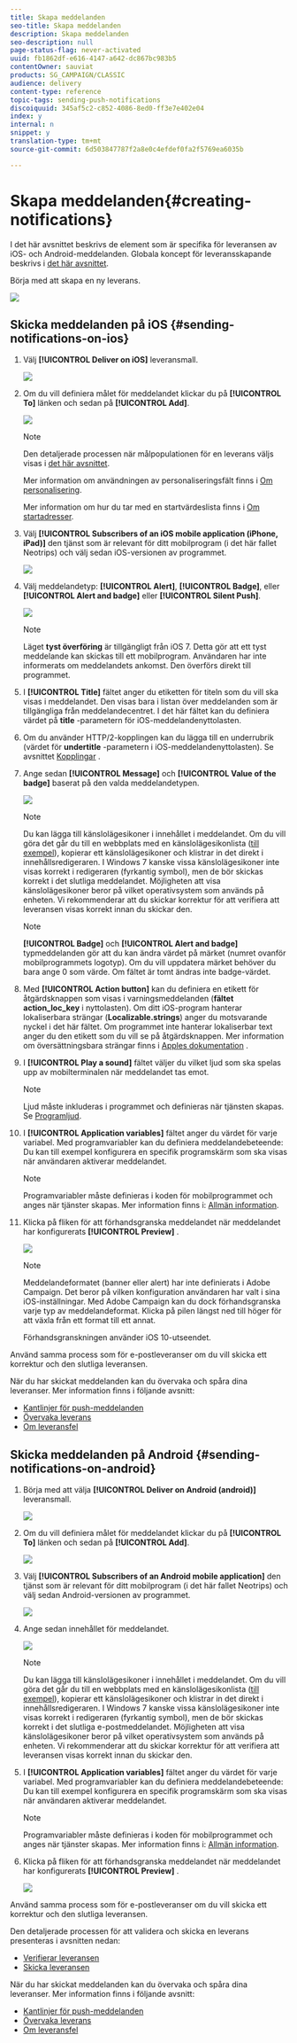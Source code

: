 ```yaml
---
title: Skapa meddelanden
seo-title: Skapa meddelanden
description: Skapa meddelanden
seo-description: null
page-status-flag: never-activated
uuid: fb1862df-e616-4147-a642-dc867bc983b5
contentOwner: sauviat
products: SG_CAMPAIGN/CLASSIC
audience: delivery
content-type: reference
topic-tags: sending-push-notifications
discoiquuid: 345af5c2-c852-4086-8ed0-ff3e7e402e04
index: y
internal: n
snippet: y
translation-type: tm+mt
source-git-commit: 6d503847787f2a8e0c4efdef0fa2f5769ea6035b

---
```



# Skapa meddelanden{#creating-notifications}

I det här avsnittet beskrivs de element som är specifika för leveransen av iOS- och Android-meddelanden. Globala koncept för leveransskapande beskrivs i [det här avsnittet](../../delivery/using/steps-about-delivery-creation-steps.md).

Börja med att skapa en ny leverans.

![](assets/nmac_delivery_1.png)

## Skicka meddelanden på iOS {#sending-notifications-on-ios}

1. Välj **[!UICONTROL Deliver on iOS]** leveransmall.

   ![](assets/nmac_delivery_ios_1.png)

1. Om du vill definiera målet för meddelandet klickar du på **[!UICONTROL To]** länken och sedan på **[!UICONTROL Add]**.

   ![](assets/nmac_delivery_ios_2.png)

   >[!NOTE]
   >
   >Den detaljerade processen när målpopulationen för en leverans väljs visas i [det här avsnittet](../../delivery/using/steps-defining-the-target-population.md).
   >
   >Mer information om användningen av personaliseringsfält finns i [Om personalisering](../../delivery/using/about-personalization.md).
   >
   >Mer information om hur du tar med en startvärdeslista finns i [Om startadresser](../../delivery/using/about-seed-addresses.md).

1. Välj **[!UICONTROL Subscribers of an iOS mobile application (iPhone, iPad)]** den tjänst som är relevant för ditt mobilprogram (i det här fallet Neotrips) och välj sedan iOS-versionen av programmet.

   ![](assets/nmac_delivery_ios_3.png)

1. Välj meddelandetyp: **[!UICONTROL Alert]**, **[!UICONTROL Badge]**, eller **[!UICONTROL Alert and badge]** eller **[!UICONTROL Silent Push]**.

   ![](assets/nmac_delivery_ios_4.png)

   >[!NOTE]
   >
   >Läget **tyst överföring** är tillgängligt från iOS 7. Detta gör att ett tyst meddelande kan skickas till ett mobilprogram. Användaren har inte informerats om meddelandets ankomst. Den överförs direkt till programmet.

1. I **[!UICONTROL Title]** fältet anger du etiketten för titeln som du vill ska visas i meddelandet. Den visas bara i listan över meddelanden som är tillgängliga från meddelandecentret. I det här fältet kan du definiera värdet på **title** -parametern för iOS-meddelandenyttolasten.
1. Om du använder HTTP/2-kopplingen kan du lägga till en underrubrik (värdet för **undertitle** -parametern i iOS-meddelandenyttolasten). Se avsnittet [Kopplingar](../../delivery/using/setting-up-mobile-app-channel.md#connectors) .
1. Ange sedan **[!UICONTROL Message]** och **[!UICONTROL Value of the badge]** baserat på den valda meddelandetypen.

   ![](assets/nmac_delivery_ios_5.png)

   >[!NOTE]
   >
   >Du kan lägga till känslolägesikoner i innehållet i meddelandet. Om du vill göra det går du till en webbplats med en känslolägesikonlista ([till exempel](https://www.utf8-chartable.de/unicode-utf8-table.pl?start=9728)), kopierar ett känslolägesikoner och klistrar in det direkt i innehållsredigeraren. I Windows 7 kanske vissa känslolägesikoner inte visas korrekt i redigeraren (fyrkantig symbol), men de bör skickas korrekt i det slutliga meddelandet. Möjligheten att visa känslolägesikoner beror på vilket operativsystem som används på enheten. Vi rekommenderar att du skickar korrektur för att verifiera att leveransen visas korrekt innan du skickar den.

   >[!NOTE]
   >
   >**[!UICONTROL Badge]** och **[!UICONTROL Alert and badge]** typmeddelanden gör att du kan ändra värdet på märket (numret ovanför mobilprogrammets logotyp). Om du vill uppdatera märket behöver du bara ange 0 som värde. Om fältet är tomt ändras inte badge-värdet.

1. Med **[!UICONTROL Action button]** kan du definiera en etikett för åtgärdsknappen som visas i varningsmeddelanden (**fältet action_loc_key** i nyttolasten). Om ditt iOS-program hanterar lokaliserbara strängar (**Localizable.strings**) anger du motsvarande nyckel i det här fältet. Om programmet inte hanterar lokaliserbar text anger du den etikett som du vill se på åtgärdsknappen. Mer information om översättningsbara strängar finns i [Apples dokumentation](https://developer.apple.com/library/content/documentation/NetworkingInternet/Conceptual/RemoteNotificationsPG/CreatingtheNotificationPayload.md#//apple_ref/doc/uid/TP40008194-CH10-SW1) .
1. I **[!UICONTROL Play a sound]** fältet väljer du vilket ljud som ska spelas upp av mobilterminalen när meddelandet tas emot.

   >[!NOTE]
   >
   >Ljud måste inkluderas i programmet och definieras när tjänsten skapas. Se [Programljud](../../delivery/using/setting-up-mobile-app-channel.md#application-sounds).

1. I **[!UICONTROL Application variables]** fältet anger du värdet för varje variabel. Med programvariabler kan du definiera meddelandebeteende: Du kan till exempel konfigurera en specifik programskärm som ska visas när användaren aktiverar meddelandet.

   >[!NOTE]
   >
   >Programvariabler måste definieras i koden för mobilprogrammet och anges när tjänster skapas. Mer information finns i: [Allmän information](../../delivery/using/setting-up-mobile-app-channel.md#general-information).

1. Klicka på fliken för att förhandsgranska meddelandet när meddelandet har konfigurerats **[!UICONTROL Preview]** .

   ![](assets/nmac_intro_2.png)

   >[!NOTE]
   >
   >Meddelandeformatet (banner eller alert) har inte definierats i Adobe Campaign. Det beror på vilken konfiguration användaren har valt i sina iOS-inställningar. Med Adobe Campaign kan du dock förhandsgranska varje typ av meddelandeformat. Klicka på pilen längst ned till höger för att växla från ett format till ett annat.
   >
   >Förhandsgranskningen använder iOS 10-utseendet.

Använd samma process som för e-postleveranser om du vill skicka ett korrektur och den slutliga leveransen.

När du har skickat meddelanden kan du övervaka och spåra dina leveranser. Mer information finns i följande avsnitt:

* [Kantlinjer för push-meddelanden](../../delivery/using/understanding-quarantine-management.md#push-notification-quarantines)
* [Övervaka leverans](../../delivery/using/monitoring-a-delivery.md)
* [Om leveransfel](../../delivery/using/understanding-delivery-failures.md)

## Skicka meddelanden på Android {#sending-notifications-on-android}

1. Börja med att välja **[!UICONTROL Deliver on Android (android)]** leveransmall.

   ![](assets/nmac_delivery_android_1.png)

1. Om du vill definiera målet för meddelandet klickar du på **[!UICONTROL To]** länken och sedan på **[!UICONTROL Add]**.

   ![](assets/nmac_delivery_android_2.png)

1. Välj **[!UICONTROL Subscribers of an Android mobile application]** den tjänst som är relevant för ditt mobilprogram (i det här fallet Neotrips) och välj sedan Android-versionen av programmet.

   ![](assets/nmac_delivery_android_3.png)

1. Ange sedan innehållet för meddelandet.

   ![](assets/nmac_delivery_android_4.png)

   >[!NOTE]
   >
   >Du kan lägga till känslolägesikoner i innehållet i meddelandet. Om du vill göra det går du till en webbplats med en känslolägesikonlista ([till exempel](https://www.utf8-chartable.de/unicode-utf8-table.pl?start=9728)), kopierar ett känslolägesikoner och klistrar in det direkt i innehållsredigeraren. I Windows 7 kanske vissa känslolägesikoner inte visas korrekt i redigeraren (fyrkantig symbol), men de bör skickas korrekt i det slutliga e-postmeddelandet. Möjligheten att visa känslolägesikoner beror på vilket operativsystem som används på enheten. Vi rekommenderar att du skickar korrektur för att verifiera att leveransen visas korrekt innan du skickar den.

1. I **[!UICONTROL Application variables]** fältet anger du värdet för varje variabel. Med programvariabler kan du definiera meddelandebeteende: Du kan till exempel konfigurera en specifik programskärm som ska visas när användaren aktiverar meddelandet.

   >[!NOTE]
   >
   >Programvariabler måste definieras i koden för mobilprogrammet och anges när tjänster skapas. Mer information finns i: [Allmän information](../../delivery/using/setting-up-mobile-app-channel.md#general-information).

1. Klicka på fliken för att förhandsgranska meddelandet när meddelandet har konfigurerats **[!UICONTROL Preview]** .

   ![](assets/nmac_intro_1.png)

Använd samma process som för e-postleveranser om du vill skicka ett korrektur och den slutliga leveransen.

Den detaljerade processen för att validera och skicka en leverans presenteras i avsnitten nedan:

* [Verifierar leveransen](../../delivery/using/steps-validating-the-delivery.md)
* [Skicka leveransen](../../delivery/using/steps-sending-the-delivery.md)

När du har skickat meddelanden kan du övervaka och spåra dina leveranser. Mer information finns i följande avsnitt:

* [Kantlinjer för push-meddelanden](../../delivery/using/understanding-quarantine-management.md#push-notification-quarantines)
* [Övervaka leverans](../../delivery/using/monitoring-a-delivery.md)
* [Om leveransfel](../../delivery/using/understanding-delivery-failures.md)
